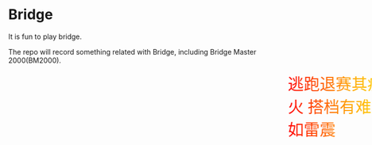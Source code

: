 # Bridge
<style>
    .marquee {
        width:150%;
        font-family:"华文彩云";
        font-size:2rem;

        background-image:-webkit-linear-gradient(left, red, orange, yellow, green, blue, indigo, violet); 
        -webkit-background-clip:text; 
        -webkit-text-fill-color:transparent;
        animation: marquee 20s linear infinite;
    }

    @keyframes marquee {
        0%   { transform: translate(75%, 0); }
        100% { transform: translate(-150%, 0); }
    }
</style>
It is fun to play bridge.

The repo will record something related with Bridge, including Bridge Master 2000(BM2000).

<div class="marquee">
逃跑退赛其疾如风 四明分析其徐如林 批评队友侵略如火 搭档有难不动如山 描述牌型难知如阴 坑人摔牌动如雷震
</div>